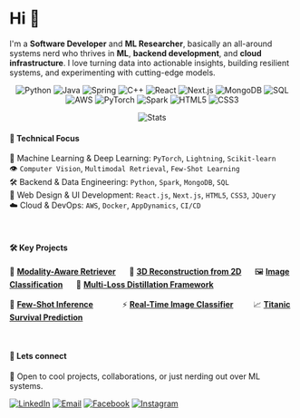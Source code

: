 # Hi 👋

I'm a **Software Developer** and **ML Researcher**, basically an all-around systems nerd who thrives in **ML**, **backend development**, and **cloud infrastructure**. I love turning data into actionable insights, building resilient systems, and experimenting with cutting-edge models.


<div>

<div align="middle">
  
![Python](https://img.shields.io/badge/-Python-333?style=flat&logo=python)
![Java](https://img.shields.io/badge/Java-%23ED8B00.svg?logo=openjdk&logoColor=white&color=333)
![Spring](https://img.shields.io/badge/-Spring-333?style=flat&logo=spring)
![C++](https://img.shields.io/badge/-C++-333?style=flat&logo=c%2B%2B)
![React](https://img.shields.io/badge/-React-333?style=flat&logo=react)
![Next.js](https://img.shields.io/badge/-Next.js-333?style=flat&logo=next.js)
![MongoDB](https://img.shields.io/badge/-MongoDB-333?style=flat&logo=mongodb)
![SQL](https://img.shields.io/badge/-SQL-333?style=flat&logo=postgresql)
![AWS](https://img.shields.io/badge/-AWS-333?style=flat&logo=amazonaws)
![PyTorch](https://img.shields.io/badge/-PyTorch-333?style=flat&logo=pytorch)
![Spark](https://img.shields.io/badge/-Apache%20Spark-333?style=flat&logo=apachespark)
![HTML5](https://img.shields.io/badge/-HTML5-333?style=flat&logo=html5)
![CSS3](https://img.shields.io/badge/-CSS3-333?style=flat&logo=css3)

</div>

<div align="middle">
  
![Stats](https://github-readme-stats.vercel.app/api/top-langs/?username=ykamoji&layout=compact&langs_count=20&hide_title=true&show_icons=true&hide=Jupyter%20Notebook&theme=transparent)

</div>

</div>

#### 🔧 Technical Focus
🧠 Machine Learning & Deep Learning: `PyTorch`, `Lightning`, `Scikit-learn`<br/>
👁️ `Computer Vision`, `Multimodal Retrieval`, `Few-Shot Learning`<br/>
🛠️ Backend & Data Engineering: `Python`, `Spark`, `MongoDB`, `SQL`<br/>
🎨 Web Design & UI Development: `React.js`, `Next.js`, `HTML5`, `CSS3`, `JQuery`<br/>
☁️ Cloud & DevOps: `AWS`, `Docker`, `AppDynamics`, `CI/CD`

<br/>


#### 🛠️ Key Projects
🔎 [**Modality-Aware Retriever**](https://github.com/ykamoji/Modality-Aware-MLLM-Retriever)  &nbsp; &nbsp;&nbsp; 🧱 [**3D Reconstruction from 2D**](https://github.com/ykamoji/3d-reconstruction)  &nbsp; &nbsp;&nbsp;
🖼️ [**Image Classification**](https://github.com/ykamoji/decomp-vision-transformer-KD) &nbsp; &nbsp;&nbsp;  🎯 [**Multi-Loss Distillation Framework**](https://github.com/ykamoji/multi-loss-KD)   &nbsp; &nbsp;&nbsp; <br/><br/>
🤖 [**Few-Shot Inference**](https://github.com/ykamoji/few-shot-inference) &nbsp; &nbsp;&nbsp;&nbsp;&nbsp;&nbsp;&nbsp;&nbsp;&nbsp;&nbsp; ⚡ [**Real-Time Image Classifier**](https://github.com/ykamoji/pyspark-model-processing)  &nbsp; &nbsp;&nbsp;&nbsp;&nbsp;&nbsp; 📈 [**Titanic Survival Prediction**](https://github.com/ykamoji/titanic_survival_prediction)

<br/>

#### 🤝 Lets connect
💬 Open to cool projects, collaborations, or just nerding out over ML systems.

[![LinkedIn](https://img.shields.io/badge/LinkedIn-0077B5?style=for-the-badge&logo=linkedin&logoColor=white)](https://www.linkedin.com/in/yash-kamoji-51b23b118)
[![Email](https://img.shields.io/badge/-D14836?style=for-the-badge&logo=gmail&logoColor=white)](mailto:yashkamoji@yahoo.com)
[![Facebook](https://img.shields.io/badge/-1877F2?style=for-the-badge&logo=facebook&logoColor=white)](https://www.facebook.com/YOUR_FACEBOOK_USERNAME)
[![Instagram](https://img.shields.io/badge/-E4405F?style=for-the-badge&logo=instagram&logoColor=white)](https://www.instagram.com/y.kamoji007)

